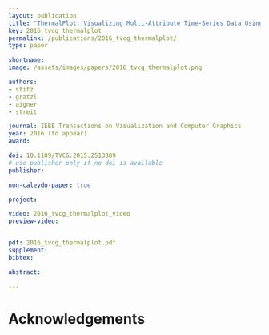 ```yaml
---
layout: publication
title: "ThermalPlot: Visualizing Multi-Attribute Time-Series Data Using a Thermal Metaphor"
key: 2016_tvcg_thermalplot
permalink: /publications/2016_tvcg_thermalplot/
type: paper

shortname:
image: /assets/images/papers/2016_tvcg_thermalplot.png

authors:
- stitz
- gratzl
- aigner
- streit

journal: IEEE Transactions on Visualization and Computer Graphics
year: 2016 (to appear)
award:

doi: 10.1109/TVCG.2015.2513389
# use publisher only if no doi is available
publisher:

non-caleydo-paper: true

project: 

video: 2016_tvcg_thermalplot_video
preview-video:


pdf: 2016_tvcg_thermalplot.pdf
supplement:
bibtex:

abstract: 

---
```


# Acknowledgements

